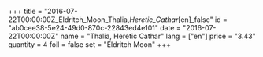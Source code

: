 +++
title = "2016-07-22T00:00:00Z_Eldritch_Moon_Thalia,_Heretic_Cathar_[en]_false"
id = "ab0cee38-5e24-49d0-870c-22843ed4e101"
date = "2016-07-22T00:00:00Z"
name = "Thalia, Heretic Cathar"
lang = ["en"]
price = "3.43"
quantity = 4
foil = false
set = "Eldritch Moon"
+++
